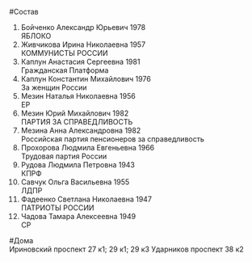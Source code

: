 #Состав
1. Бойченко Александр Юрьевич 1978   
    ЯБЛОКО
2. Живчикова Ирина Николаевна 1957   
    КОММУНИСТЫ РОССИИ
3. Каплун Анастасия Сергеевна 1981   
    Гражданская Платформа
4. Каплун Константин Михайлович 1976   
    За женщин России
5. Мезин Наталья Николаевна 1956   
    ЕР
6. Мезин Юрий Михайлович 1982   
    ПАРТИЯ ЗА СПРАВЕДЛИВОСТЬ
7. Мезина Анна Александровна 1982   
    Российская партия пенсионеров за справедливость
8. Прохорова Людмила Евгеньевна 1966   
    Трудовая партия России
9. Рудова Людмила Петровна 1943   
    КПРФ
10. Савчук Ольга Васильевна 1955   
    ЛДПР
11. Фадеенко Светлана Николаевна 1947   
    ПАТРИОТЫ РОССИИ
12. Чадова Тамара Алексеевна 1949   
    СР

#Дома  
Ириновский проспект 27 к1; 29 к1; 29 к3 Ударников проспект 38 к2

